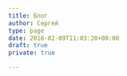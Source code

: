 ```yaml
---
title: Блог
author: Сергей
type: page
date: 2016-02-09T11:03:20+00:00
draft: true
private: true

---
```

